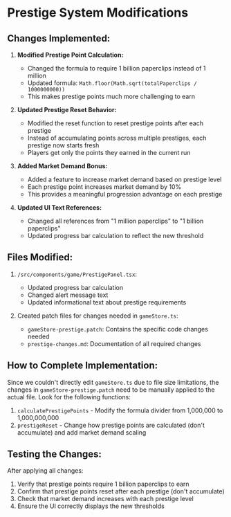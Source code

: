 # Prestige System Modifications

## Changes Implemented:

1. **Modified Prestige Point Calculation:**
   - Changed the formula to require 1 billion paperclips instead of 1 million
   - Updated formula: `Math.floor(Math.sqrt(totalPaperclips / 1000000000))`
   - This makes prestige points much more challenging to earn

2. **Updated Prestige Reset Behavior:**
   - Modified the reset function to reset prestige points after each prestige
   - Instead of accumulating points across multiple prestiges, each prestige now starts fresh
   - Players get only the points they earned in the current run

3. **Added Market Demand Bonus:**
   - Added a feature to increase market demand based on prestige level
   - Each prestige point increases market demand by 10%
   - This provides a meaningful progression advantage on each prestige

4. **Updated UI Text References:**
   - Changed all references from "1 million paperclips" to "1 billion paperclips"
   - Updated progress bar calculation to reflect the new threshold

## Files Modified:

1. `/src/components/game/PrestigePanel.tsx`:
   - Updated progress bar calculation
   - Changed alert message text
   - Updated informational text about prestige requirements

2. Created patch files for changes needed in `gameStore.ts`:
   - `gameStore-prestige.patch`: Contains the specific code changes needed
   - `prestige-changes.md`: Documentation of all required changes

## How to Complete Implementation:

Since we couldn't directly edit `gameStore.ts` due to file size limitations, the changes in `gameStore-prestige.patch` need to be manually applied to the actual file. Look for the following functions:

1. `calculatePrestigePoints` - Modify the formula divider from 1,000,000 to 1,000,000,000
2. `prestigeReset` - Change how prestige points are calculated (don't accumulate) and add market demand scaling

## Testing the Changes:

After applying all changes:
1. Verify that prestige points require 1 billion paperclips to earn
2. Confirm that prestige points reset after each prestige (don't accumulate)
3. Check that market demand increases with each prestige level
4. Ensure the UI correctly displays the new thresholds